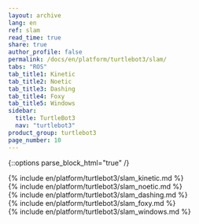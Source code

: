 ```yaml
---
layout: archive
lang: en
ref: slam
read_time: true
share: true
author_profile: false
permalink: /docs/en/platform/turtlebot3/slam/
tabs: "ROS"
tab_title1: Kinetic
tab_title2: Noetic
tab_title3: Dashing
tab_title4: Foxy
tab_title5: Windows
sidebar:
  title: TurtleBot3
  nav: "turtlebot3"
product_group: turtlebot3
page_number: 10
---
```


<div style="counter-reset: h1 3"></div>


{::options parse_block_html="true" /}

<section id="{{ page.tab_title1 }}" class="tab_contents">
{% include en/platform/turtlebot3/slam_kinetic.md %}
</section>

<section id="{{ page.tab_title2 }}" class="tab_contents">
{% include en/platform/turtlebot3/slam_noetic.md %}
</section>

<section id="{{ page.tab_title3 }}" class="tab_contents">
{% include en/platform/turtlebot3/slam_dashing.md %}
</section>

<section id="{{ page.tab_title4 }}" class="tab_contents">
{% include en/platform/turtlebot3/slam_foxy.md %}
</section>

<section id="{{ page.tab_title5 }}" class="tab_contents">
{% include en/platform/turtlebot3/slam_windows.md %}
</section>